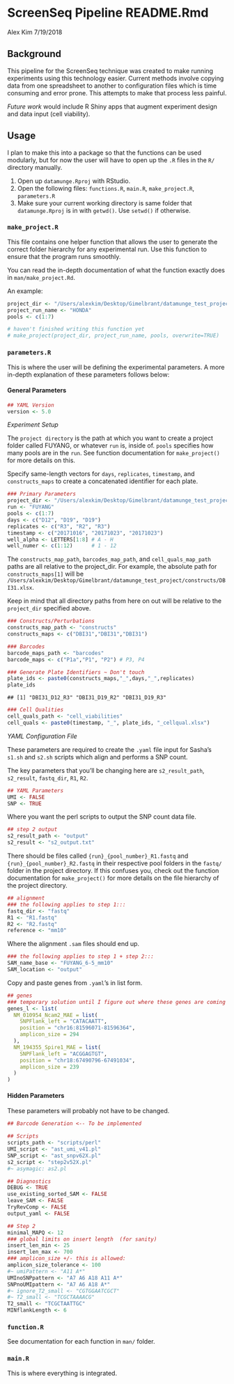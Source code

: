 ScreenSeq Pipeline README.Rmd
================
Alex Kim
7/19/2018

## Background

This pipeline for the ScreenSeq technique was created to make running
experiments using this technology easier. Current methods involve
copying data from one spreadsheet to another to configuration files
which is time consuming and error prone. This attempts to make that
process less painful.

*Future work* would include R Shiny apps that augment experiment design
and data input (cell viability).

## Usage

I plan to make this into a package so that the functions can be used
modularly, but for now the user will have to open up the `.R` files in
the `R/` directory manually.

1.  Open up `datamunge.Rproj` with RStudio.
2.  Open the following files: `functions.R`, `main.R`, `make_project.R`,
    `parameters.R`
3.  Make sure your current working directory is same folder that
    `datamunge.Rproj` is in with `getwd()`. Use `setwd()` if otherwise.

### `make_project.R`

This file contains one helper function that allows the user to generate
the correct folder hierarchy for any experimental run. Use this function
to ensure that the program runs smoothly.

You can read the in-depth documentation of what the function exactly
does in `man/make_project.Rd`.

An
example:

``` r
project_dir <- "/Users/alexkim/Desktop/Gimelbrant/datamunge_test_project"
project_run_name <- "HONDA"
pools <- c(1:7)

# haven't finished writing this function yet
# make_project(project_dir, project_run_name, pools, overwrite=TRUE)
```

### `parameters.R`

This is where the user will be defining the experimental parameters. A
more in-depth explanation of these parameters follows below:

#### General Parameters

``` r
## YAML Version
version <- 5.0
```

*Experiment Setup*

The `project directory` is the path at which you want to create a
project folder called FUYANG, or whatever `run` is, inside of. `pools`
specifies how many pools are in the `run`. See function documentation
for `make_project()` for more details on this.

Specify same-length vectors for `days`, `replicates`, `timestamp`, and
`constructs_maps` to create a concatenated identifier for each plate.

``` r
### Primary Parameters
project_dir <- "/Users/alexkim/Desktop/Gimelbrant/datamunge_test_project"
run <- "FUYANG"
pools <- c(1:7)
days <- c("D12", "D19", "D19")
replicates <- c("R3", "R2", "R3")
timestamp <- c("20171016", "20171023", "20171023")
well_alpha <- LETTERS[1:8] # A - H
well_numer <- c(1:12)      # 1 - 12
```

The `constructs_map_path`, `barcodes_map_path`, and
`cell_quals_map_path` paths are all relative to the project\_dir. For
example, the absolute path for `constructs_maps[1]` will be
`/Users/alexkim/Desktop/Gimelbrant/datamunge_test_project/constructs/DBI31.xlsx`.

Keep in mind that all directory paths from here on out will be relative
to the `project_dir` specified above.

``` r
### Constructs/Perturbations
constructs_map_path <- "constructs"
constructs_maps <- c("DBI31","DBI31","DBI31") 

### Barcodes
barcode_maps_path <- "barcodes"
barcode_maps <- c("P1a","P1", "P2") # P3, P4

### Generate Plate Identifiers ~ Don't touch
plate_ids <- paste0(constructs_maps,"_",days,"_",replicates)
plate_ids
```

    ## [1] "DBI31_D12_R3" "DBI31_D19_R2" "DBI31_D19_R3"

``` r
### Cell Qualities
cell_quals_path <- "cell_viabilities"
cell_quals <- paste0(timestamp, "_", plate_ids, "_cellqual.xlsx")
```

*YAML Configuration File*

These parameters are required to create the `.yaml` file input for
Sasha’s `s1.sh` and `s2.sh` scripts which align and performs a SNP
count.

The key parameters that you’ll be changing here are `s2_result_path`,
`s2_result`, `fastq_dir`, `R1`, `R2`.

``` r
## YAML Parameters
UMI <- FALSE
SNP <- TRUE
```

Where you want the perl scripts to output the SNP count data file.

``` r
## step 2 output
s2_result_path <- "output"
s2_result <- "s2_output.txt"
```

There should be files called `{run}_{pool_number}_R1.fastq` and
`{run}_{pool_number}_R2.fastq` in their respective pool folders in the
`fastq/` folder in the project directory. If this confuses you, check
out the function documentation for `make_project()` for more details on
the file hierarchy of the project directory.

``` r
## alignment
### the following applies to step 1:::
fastq_dir <- "fastq"
R1 <- "R1.fastq"
R2 <- "R2.fastq"
reference <- "mm10"
```

Where the alignment `.sam` files should end up.

``` r
### the following applies to step 1 + step 2:::
SAM_name_base <- "FUYANG_6-5_mm10"
SAM_location <- "output"
```

Copy and paste genes from `.yaml`’s in list form.

``` r
## genes
### temporary solution until I figure out where these genes are coming from, please put into this list format
genes_l <- list(
  NM_010954_Ncam2_MAE = list(
    SNPFlank_left = "CATACAATT",
    position = "chr16:81596071-81596364",
    amplicon_size = 294
  ),
  NM_194355_Spire1_MAE = list(
    SNPFlank_left = "ACGGAGTGT",
    position = "chr18:67490796-67491034",
    amplicon_size = 239
  )
)
```

#### Hidden Parameters

These parameters will probably not have to be changed.

``` r
## Barcode Generation <-- To be implemented

## Scripts
scripts_path <- "scripts/perl"
UMI_script <- "ast_umi_v41.pl"
SNP_script <- "ast_snpv62X.pl"
s2_script <- "step2v52X.pl"
#~ asymagic: as2.pl

## Diagnostics
DEBUG <- TRUE
use_existing_sorted_SAM <- FALSE
leave_SAM <- FALSE
TryRevComp <- FALSE
output_yaml <- FALSE

## Step 2
minimal_MAPQ <- 12
### global limits on insert length  (for sanity)
insert_len_min <- 25
insert_len_max <- 700
### amplicon_size +/- this is allowed:
amplicon_size_tolerance <- 100
#~ umiPattern <- "A11 A*"
UMInoSNPpattern <- "A7 A6 A18 A11 A*"
SNPnoUMIpattern <- "A7 A6 A18 A*"
#~ ignore_T2_small <- "CGTGGAATCGCT"
#~ T2_small <- "TCGCTAAAACG"
T2_small <- "TCGCTAATTGC"
MINflankLength <- 6
```

### `function.R`

See documentation for each function in `man/` folder.

### `main.R`

This is where everything is integrated.
